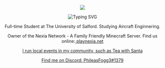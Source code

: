 <p align="center">
  <img src="https://avatars.githubusercontent.com/u/76670678?s=400&u=46adf4fbee62843a5028279a6b38a3eee890f24a&v=4"/>
</p>

<p align="center" href="https://git.io/typing-svg"><img src="https://readme-typing-svg.demolab.com?font=Lobster&pause=5&color=87CEEB&center=true&vCenter=true&width=435&lines=You'll Never Walk Alone" alt="Typing SVG" />
  
<p align="center">
  Full-time Student at The University of Salford. Studying Aircraft Enginnering. 
</p>
<p align="center">
  Owner of the Nexia Network - A Family Friendly Minecraft Server. Find us online:<a href="https://playnexia.net"> playnexia.net
</p>
<p align="center">
  I run local events in my community, such as<a href="https://teawithsanta.com"> Tea with Santa
</p>  
<p align="center">
  Find me on Discord: PhileasFogg3#1379
</p> 
